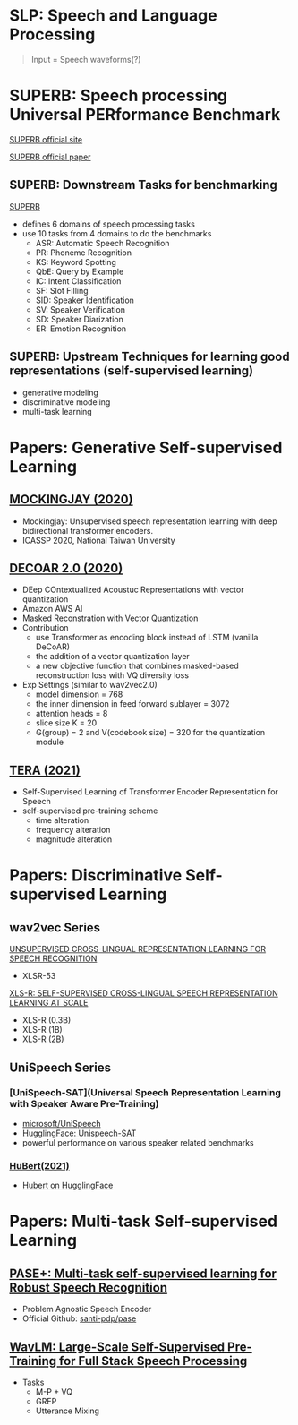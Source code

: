 # SLP: Speech and Language Processing
> Input = Speech waveforms(?)

# SUPERB: Speech processing Universal PERformance Benchmark
[SUPERB official site](https://superbbenchmark.org/)

[SUPERB official paper](https://arxiv.org/pdf/2105.01051.pdf)

## SUPERB: Downstream Tasks for benchmarking
[SUPERB](https://superbbenchmark.org/tasks) 
- defines 6 domains of speech processing tasks
- use 10 tasks from 4 domains to do the benchmarks
  - ASR: Automatic Speech Recognition
  - PR: Phoneme Recognition
  - KS: Keyword Spotting
  - QbE: Query by Example
  - IC: Intent Classification
  - SF: Slot Filling
  - SID: Speaker Identification
  - SV: Speaker Verification
  - SD: Speaker Diarization
  - ER: Emotion Recognition

## SUPERB: Upstream Techniques for learning good representations (self-supervised learning)
- generative modeling
- discriminative modeling
- multi-task learning

# Papers: Generative Self-supervised Learning

## [MOCKINGJAY (2020)](https://arxiv.org/pdf/1910.12638.pdf)
- Mockingjay: Unsupervised speech representation learning with deep bidirectional transformer encoders.
- ICASSP 2020, National Taiwan University

## [DECOAR 2.0 (2020)](https://arxiv.org/pdf/2012.06659.pdf)
- DEep COntextualized Acoustuc Representations with vector quantization
- Amazon AWS AI
- Masked Reconstration with Vector Quantization
- Contribution
  - use Transformer as encoding block instead of LSTM (vanilla DeCoAR)
  - the addition of a vector quantization layer
  - a new objective function that combines masked-based reconstruction loss with VQ diversity loss
- Exp Settings (similar to wav2vec2.0)
  - model dimension = 768
  - the inner dimension in feed forward sublayer = 3072
  - attention heads = 8
  - slice size K = 20
  - G(group) = 2 and V(codebook size) = 320 for the quantization module

## [TERA (2021)](https://arxiv.org/pdf/2007.06028.pdf)
- Self-Supervised Learning of Transformer Encoder Representation for Speech
- self-supervised pre-training scheme
  - time alteration
  - frequency alteration
  - magnitude alteration

# Papers: Discriminative Self-supervised Learning

## wav2vec Series
[UNSUPERVISED CROSS-LINGUAL REPRESENTATION LEARNING FOR SPEECH RECOGNITION](https://arxiv.org/pdf/2006.13979.pdf)
- XLSR-53

[XLS-R: SELF-SUPERVISED CROSS-LINGUAL SPEECH REPRESENTATION LEARNING AT SCALE](https://arxiv.org/pdf/2111.09296.pdf)
- XLS-R (0.3B)
- XLS-R (1B)
- XLS-R (2B)


## UniSpeech Series
### [UniSpeech-SAT](Universal Speech Representation Learning with Speaker Aware Pre-Training)
- [microsoft/UniSpeech](https://github.com/microsoft/UniSpeech)
- [HugglingFace: Unispeech-SAT](https://huggingface.co/transformers/model_doc/unispeech_sat.html)
- powerful performance on various speaker related benchmarks

### [HuBert(2021)](https://arxiv.org/abs/2106.07447)
- [Hubert on HugglingFace](https://huggingface.co/transformers/model_doc/hubert.html)



# Papers: Multi-task Self-supervised Learning

## [PASE+: Multi-task self-supervised learning for Robust Speech Recognition](https://arxiv.org/abs/2001.09239)
- Problem Agnostic Speech Encoder
- Official Github: [santi-pdp/pase](https://github.com/santi-pdp/pase)

## [WavLM: Large-Scale Self-Supervised Pre-Training for Full Stack Speech Processing](https://arxiv.org/pdf/2110.13900.pdf)
- Tasks
  - M-P + VQ 
  - GREP
  - Utterance Mixing


